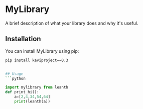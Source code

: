 # MyLibrary

A brief description of what your library does and why it's useful.

## Installation

You can install MyLibrary using pip:

```bash
pip install kaviproject==0.3


## Usage
```python

```
```python
import mylibrary from leanth
def print_hi():
    a=[2,4,34,54,64]
    print(leanth(a))
```
